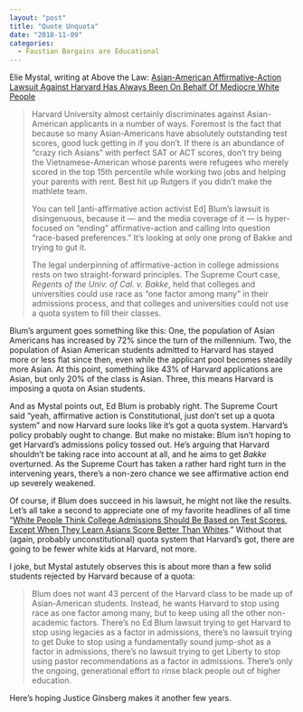 ```yaml
---
layout: "post"
title: "Quote Unquota"
date: "2018-11-09"
categories:
  - Faustian Bargains are Educational
---
```


Elie Mystal, writing at Above the Law: [Asian-American Affirmative-Action Lawsuit Against Harvard Has Always Been On Behalf Of Mediocre White People](https://abovethelaw.com/2018/10/asian-american-affirmative-action-lawsuit-against-harvard-has-always-been-on-behalf-of-mediocre-white-people/)

> Harvard University almost certainly discriminates against Asian-American applicants in a number of ways. Foremost is the fact that because so many Asian-Americans have absolutely outstanding test scores, good luck getting in if you don’t. If there is an abundance of “crazy rich Asians” with perfect SAT or ACT scores, don’t try being the Vietnamese-American whose parents were refugees who merely scored in the top 15th percentile while working two jobs and helping your parents with rent. Best hit up Rutgers if you didn’t make the mathlete team.
>
> You can tell [anti-affirmative action activist Ed] Blum’s lawsuit is disingenuous, because it — and the media coverage of it — is hyper-focused on “ending” affirmative-action and calling into question “race-based preferences.” It’s looking at only one prong of Bakke and trying to gut it.
>
> The legal underpinning of affirmative-action in college admissions rests on two straight-forward principles. The Supreme Court case, *Regents of the Univ. of Cal. v. Bakke*, held that colleges and universities could use race as “one factor among many” in their admissions process, and that colleges and universities could not use a quota system to fill their classes.

Blum’s argument goes something like this: One, the population of Asian Americans has increased by 72% since the turn of the millennium. Two, the population of Asian American students admitted to Harvard has stayed more or less flat since then, even while the applicant pool becomes steadily more Asian. At this point, something like 43% of Harvard applications are Asian, but only 20% of the class is Asian. Three, this means Harvard is imposing a quota on Asian students.

And as Mystal points out, Ed Blum is probably right. The Supreme Court said “yeah, affirmative action is Constitutional, just don’t set up a quota system” and now Harvard sure looks like it’s got a quota system. Harvard’s policy probably ought to change. But make no mistake: Blum isn’t hoping to get Harvard’s admissions policy tossed out. He’s arguing that Harvard shouldn’t be taking race into account at all, and he aims to get *Bakke* overturned. As the Supreme Court has taken a rather hard right turn in the intervening years, there’s a non-zero chance we see affirmative action end up severely weakened.

Of course, if Blum does succeed in his lawsuit, he might not like the results. Let’s all take a second to appreciate one of my favorite headlines of all time “[White People Think College Admissions Should Be Based on Test Scores, Except When They Learn Asians Score Better Than Whites](https://slate.com/business/2013/08/white-people-s-meritocracy-hypocrisy.html).” Without that (again, probably unconstitutional) quota system that Harvard’s got, there are going to be fewer white kids at Harvard, not more.

I joke, but Mystal astutely observes this is about more than a few solid students rejected by Harvard because of a quota:

> Blum does not want 43 percent of the Harvard class to be made up of Asian-American students. Instead, he wants Harvard to stop using race as one factor among many, but to keep using all the other non-academic factors. There’s no Ed Blum lawsuit trying to get Harvard to stop using legacies as a factor in admissions, there’s no lawsuit trying to get Duke to stop using a fundamentally sound jump-shot as a factor in admissions, there’s no lawsuit trying to get Liberty to stop using pastor recommendations as a factor in admissions. There’s only the ongoing, generational effort to rinse black people out of higher education.

Here’s hoping Justice Ginsberg makes it another few years.
